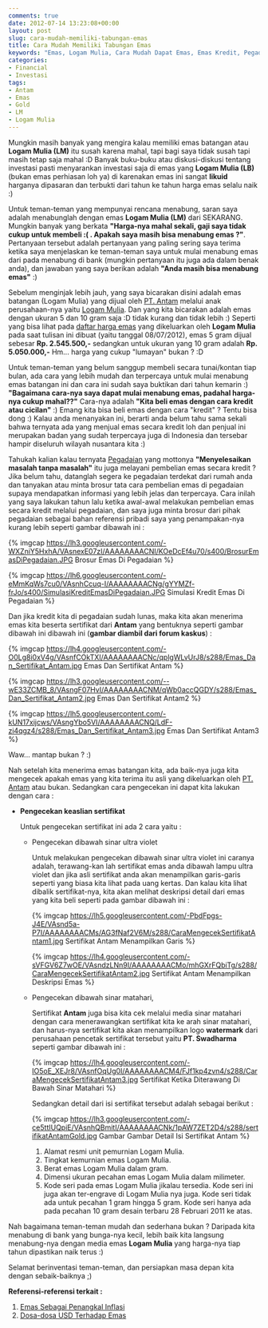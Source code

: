 ```yaml
---
comments: true
date: 2012-07-14 13:23:08+00:00
layout: post
slug: cara-mudah-memiliki-tabungan-emas
title: Cara Mudah Memiliki Tabungan Emas
keywords: "Emas, Logam Mulia, Cara Mudah Dapat Emas, Emas Kredit, Pegadaian, Emas Batangan, Investasi Emas, Emas Antam, Antam"
categories:
- Financial
- Investasi
tags:
- Antam
- Emas
- Gold
- LM
- Logam Mulia
---
```


Mungkin masih banyak yang mengira kalau memiliki emas batangan atau **Logam Mulia (LM)** itu susah karena mahal, tapi bagi saya tidak susah tapi masih tetap saja mahal :D Banyak buku-buku atau diskusi-diskusi tentang investasi pasti menyarankan investasi saja di emas yang **Logam Mulia (LB)** (bukan emas perhiasan loh ya) di karenakan emas ini sangat **likuid** harganya dipasaran dan terbukti dari tahun ke tahun harga emas selalu naik :)

Untuk teman-teman yang mempunyai rencana menabung, saran saya adalah menabunglah dengan emas **Logam Mulia (LM)** dari SEKARANG. Mungkin banyak yang berkata **"Harga-nya mahal sekali, gaji saya tidak cukup untuk membeli :( . Apakah saya masih bisa menabung emas ?"**. Pertanyaan tersebut adalah pertanyaan yang paling sering saya terima ketika saya menjelaskan ke teman-teman saya untuk mulai menabung emas dari pada menabung di bank (mungkin pertanyaan itu juga ada dalam benak anda), dan jawaban yang saya berikan adalah **"Anda masih bisa menabung emas"** :)

Sebelum menginjak lebih jauh, yang saya bicarakan disini adalah emas batangan (Logam Mulia) yang dijual oleh [PT. Antam](http://www.antam.com/) melalui anak perusahaan-nya yaitu [Logam Mulia](http://www.logammulia.com/home-id.php). Dan yang kita bicarakan adalah emas dengan ukuran 5 dan 10 gram saja :D tidak kurang dan tidak lebih :) Seperti yang bisa lihat pada [daftar harga emas](http://www.logammulia.com/gold-bar-id.php) yang dikeluarkan oleh **Logam Mulia** pada saat tulisan ini dibuat (yaitu tanggal 08/07/2012), emas 5 gram dijual sebesar **Rp. 2.545.500,-** sedangkan untuk ukuran yang 10 gram adalah **Rp. 5.050.000,-** Hm... harga yang cukup "lumayan" bukan ? :D

Untuk teman-teman yang belum sanggup membeli secara tunai/kontan tiap bulan, ada cara yang lebih mudah dan terpercaya untuk mulai menabung emas batangan ini dan cara ini sudah saya buktikan dari tahun kemarin :) **"Bagaimana cara-nya saya dapat mulai menabung emas, padahal harga-nya cukup mahal??"** Cara-nya adalah **"Kita beli emas dengan cara kredit atau cicilan"** :) Emang kita bisa beli emas dengan cara "kredit" ? Tentu bisa dong :) Kalau anda menanyakan ini, berarti anda belum tahu sama sekali bahwa ternyata ada yang menjual emas secara kredit loh dan penjual ini merupakan badan yang sudah terpercaya juga di Indonesia dan tersebar hampir diseluruh wilayah nusantara kita :)
<!-- more -->
Tahukah kalian kalau ternyata [Pegadaian](http://www.pegadaian.co.id/) yang mottonya **"Menyelesaikan masalah tanpa masalah"** itu juga melayani pembelian emas secara kredit ? Jika belum tahu, datanglah segera ke pegadaian terdekat dari rumah anda dan tanyakan atau minta brosur tata cara pembelian emas di pegadaian supaya mendapatkan informasi yang lebih jelas dan terpercaya. Cara inilah yang saya lakukan tahun lalu ketika awal-awal melakukan pembelian emas secara kredit melalui pegadaian, dan saya juga minta brosur dari pihak pegadaian sebagai bahan referensi pribadi saya yang penampakan-nya kurang lebih seperti gambar dibawah ini :

{% imgcap https://lh3.googleusercontent.com/-WXZniY5HxhA/VAsnexE07zI/AAAAAAAACNI/KOeDcEf4u70/s400/BrosurEmasDiPegadaian.JPG Brosur Emas Di Pegadaian %}

{% imgcap https://lh6.googleusercontent.com/-eMmKqWs7cu0/VAsnhCcuq-I/AAAAAAAACNg/gYYMZf-frJo/s400/SimulasiKreditEmasDiPegadaian.JPG Simulasi Kredit Emas Di Pegadaian %}

Dan jika kredit kita di pegadaian sudah lunas, maka kita akan menerima emas kita beserta sertifikat dari **Antam** yang bentuknya seperti gambar dibawah ini dibawah ini (**gambar diambil dari forum kaskus**) :

{% imgcap https://lh4.googleusercontent.com/-O0Lg8i0xV4g/VAsnfCOkTXI/AAAAAAAACNc/qplgWLvUrJ8/s288/Emas_Dan_Sertifikat_Antam.jpg Emas Dan Sertifikat Antam %}

{% imgcap https://lh3.googleusercontent.com/--wE33ZCMB_8/VAsngF07HvI/AAAAAAAACNM/qWb0accQGDY/s288/Emas_Dan_Sertifikat_Antam2.jpg Emas Dan Sertifikat Antam2 %}

{% imgcap https://lh5.googleusercontent.com/-kUN17xijcws/VAsngYbo5VI/AAAAAAAACNQ/LdF-zi4qgz4/s288/Emas_Dan_Sertifikat_Antam3.jpg Emas Dan Sertifikat Antam3 %}

Waw... mantap bukan ? :) 

Nah setelah kita menerima emas batangan kita, ada baik-nya juga kita mengecek apakah emas yang kita terima itu asli yang dikeluarkan oleh [PT. Antam](http://www.antam.com/) atau bukan. Sedangkan cara pengecekan ini dapat kita lakukan dengan cara :

  * **Pengecekan keaslian sertifikat**

    Untuk pengecekan sertifikat ini ada 2 cara yaitu :

    * Pengecekan dibawah sinar ultra violet

      Untuk melakukan pengecekan dibawah sinar ultra violet ini caranya adalah, terawang-kan lah sertifikat emas anda dibawah lampu ultra violet dan jika asli sertifikat anda akan menampilkan garis-garis seperti yang biasa kita lihat pada uang kertas. Dan kalau kita lihat dibalik sertifikat-nya, kita akan melihat deskripsi detail dari emas yang kita beli seperti pada gambar dibawah ini :

      {% imgcap https://lh5.googleusercontent.com/-PbdFpgs-J4E/VAsnd5a-P7I/AAAAAAAACMs/AG3fNaf2V6M/s288/CaraMengecekSertifikatAntam1.jpg Sertifikat Antam Menampilkan Garis %}

      {% imgcap https://lh4.googleusercontent.com/-sVFGV6Z7wOE/VAsndzLNn9I/AAAAAAAACMo/mhGXrFQbiTg/s288/CaraMengecekSertifikatAntam2.jpg Sertifikat Antam Menampilkan Deskripsi Emas %}

    * Pengecekan dibawah sinar matahari,

      Sertifikat **Antam** juga bisa kita cek melalui media sinar matahari dengan cara menerawangkan sertifikat kita ke arah sinar matahari, dan harus-nya sertifikat kita akan menampilkan logo **watermark** dari perusahaan pencetak sertifikat tersebut yaitu **PT. Swadharma** seperti gambar dibawah ini :

      {% imgcap https://lh4.googleusercontent.com/-IO5oE_XEJr8/VAsnfOqUg0I/AAAAAAAACM4/FJf1kp4zvn4/s288/CaraMengecekSertifikatAntam3.jpg Sertifikat Ketika Diterawang Di Bawah Sinar Matahari %}

      Sedangkan detail dari isi sertifikat tersebut adalah sebagai berikut :

      {% imgcap https://lh3.googleusercontent.com/-ce5ttIUQpiE/VAsnhQBmitI/AAAAAAAACNk/1pAW7ZET2D4/s288/sertifikatAntamGold.jpg Gambar Gambar Detail Isi Sertifikat Antam %}

      1. Alamat resmi unit pemurnian Logam Mulia.
      2. Tingkat kemurnian emas Logam Mulia.
      3. Berat emas Logam Mulia dalam gram.
      4. Dimensi ukuran pecahan emas Logam Mulia dalam milimeter.
      5. Kode seri pada emas Logam Mulia jikalau tersedia. Kode seri ini juga akan ter-engrave di Logam Mulia nya juga. Kode seri tidak ada untuk pecahan 1 gram hingga 5 gram. Kode seri hanya ada pada pecahan 10 gram desain terbaru 28 Februari 2011 ke atas.

Nah bagaimana teman-teman mudah dan sederhana bukan ? Daripada kita menabung di bank yang bunga-nya kecil, lebih baik kita langsung menabung-nya dengan media emas **Logam Mulia** yang harga-nya tiap tahun dipastikan naik terus :)

Selamat berinventasi teman-teman, dan persiapkan masa depan kita dengan sebaik-baiknya ;)

**Referensi-referensi terkait :**

  1. [Emas Sebagai Penangkal Inflasi](http://martinusadyh.web.id/2011/05/13/emas-sebagai-penangkal-inflasi/)
  2. [Dosa-dosa USD Terhadap Emas](http://martinusadyh.web.id/2011/04/09/dosa-dosa-usd-terhadap-emas/)